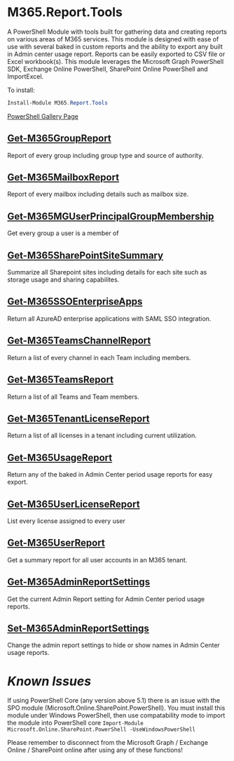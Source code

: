 # M365.Report.Tools
A PowerShell Module with tools built for gathering data and creating reports on various areas of M365 services. This module is designed with ease of use with several baked in custom reports and the ability to export any built in Admin center usage report. Reports can be easily exported to CSV file or Excel workbook(s). This module leverages the Microsoft Graph PowerShell SDK, Exchange Online PowerShell, SharePoint Online PowerShell and ImportExcel. 

To install:
```powershell
Install-Module M365.Report.Tools
```

[PowerShell Gallery Page](https://www.powershellgallery.com/packages/M365.Report.Tools/1.0)

## [Get-M365GroupReport](docs/Get-M365GroupReport.md)
Report of every group including group type and source of authority.

## [Get-M365MailboxReport](docs/Get-M365MailboxReport.md)
Report of every mailbox including details such as mailbox size. 

## [Get-M365MGUserPrincipalGroupMembership](docs/Get-M365MGUserPrincipalGroupMembership.md)
Get every group a user is a member of

## [Get-M365SharePointSiteSummary](docs/Get-M365SharePointSiteSummary.md)
Summarize all Sharepoint sites including details for each site such as storage usage and sharing capabilites. 

## [Get-M365SSOEnterpriseApps](docs/Get-M365GroupReport.mdGet-M365SSOEnterpriseApps.md)
Return all AzureAD enterprise applications with SAML SSO integration. 

## [Get-M365TeamsChannelReport](docs/Get-M365TeamsChannelReport.md)
Return a list of every channel in each Team including members. 

## [Get-M365TeamsReport](docs/Get-M365TeamsReport.md)
Return a list of all Teams and Team members.

## [Get-M365TenantLicenseReport](docs/Get-M365TenantLicenseReport.md)
Return a list of all licenses in a tenant including current utilization.

## [Get-M365UsageReport](docs/Get-M365UsageReport.md)
Return any of the baked in Admin Center period usage reports for easy export. 

## [Get-M365UserLicenseReport](docs/Get-M365UserLicenseReport.md)
List every license assigned to every user

## [Get-M365UserReport](docs/Get-M365UserReport.md)
Get a summary report for all user accounts in an M365 tenant. 

## [Get-M365AdminReportSettings](docs/Get-M365AdminReportSettings.md)
Get the current Admin Report setting for Admin Center period usage reports.

## [Set-M365AdminReportSettings](docs/Set-M365AdminReportSettings.md)
Change the admin report settings to hide or show names in Admin Center usage reports. 

# *Known Issues*

If using PowerShell Core (any version above 5.1) there is an issue with the SPO module (Microsoft.Online.SharePoint.PowerShell). You must
install this module under Windows PowerShell, then use compatability mode to import the module into PowerShell core 
```Import-Module Microsoft.Online.SharePoint.PowerShell -UseWindowsPowerShell ```

Please remember to disconnect from the Microsoft Graph / Exchange Online / SharePoint online after using any of these functions!